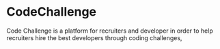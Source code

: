 # CodeChallenge
 Code Challenge is a platform for recruiters and developer in order to help recruiters hire the best developers through coding challenges,
